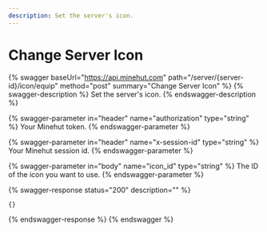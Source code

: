 ```yaml
---
description: Set the server's icon.
---
```


# Change Server Icon

{% swagger baseUrl="https://api.minehut.com" path="/server/{server-id}/icon/equip" method="post" summary="Change Server Icon" %}
{% swagger-description %}
Set the server's icon.
{% endswagger-description %}

{% swagger-parameter in="header" name="authorization" type="string" %}
Your Minehut token.
{% endswagger-parameter %}

{% swagger-parameter in="header" name="x-session-id" type="string" %}
Your Minehut session id.
{% endswagger-parameter %}

{% swagger-parameter in="body" name="icon_id" type="string" %}
The ID of the icon you want to use.
{% endswagger-parameter %}

{% swagger-response status="200" description="" %}
```
{}
```
{% endswagger-response %}
{% endswagger %}
